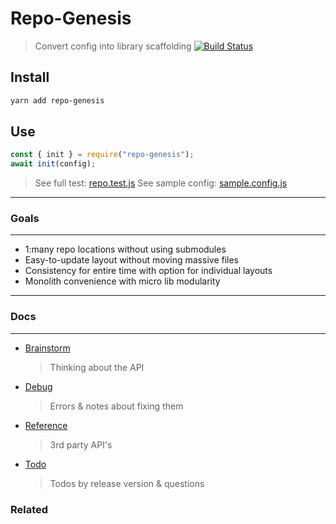 # Repo-Genesis

> Convert config into library scaffolding
> [![Build Status](https://travis-ci.org/servexyz/repo-genesis.svg?branch=master)](https://travis-ci.org/servexyz/repo-genesis)

## Install

```bash
yarn add repo-genesis
```

## Use

```js
const { init } = require("repo-genesis");
await init(config);
```

> See full test: [repo.test.js](./tests/repo.test.js)
> See sample config: [sample.config.js](./tests/sample.config.js)

---

### Goals

---

* 1:many repo locations without using submodules
* Easy-to-update layout without moving massive files
* Consistency for entire time with option for individual layouts
* Monolith convenience with micro lib modularity

---

### Docs

---

* [Brainstorm](./docs/brainstorm.md)

  > Thinking about the API

* [Debug](./docs/debug.md)

  > Errors & notes about fixing them

* [Reference](./docs/reference.md)

  > 3rd party API's

* [Todo](./docs/todo.md)
  > Todos by release version & questions

### Related
